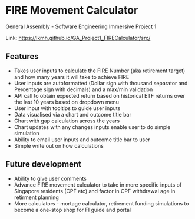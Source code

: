 # FIRE Movement Calculator 

General Assembly - Software Engineering Immersive Project 1 

Link:  https://lkmh.github.io/GA_Project1_FIRECalculator/src/ 

## Features

- Takes user inputs to calculate the FIRE Number (aka retirement target) and how many years it will take to achieve FIRE
- User inputs are autoformatted (Dollar sign with thousand separator and Percentage sign with decimals) and a max/min validation
- API call to obtain expected return based on historical ETF returns over the last 10 years based on dropdown menu
- User input with tooltips to guide user inputs 
- Data visualised via a chart and outcome title bar 
- Chart with gap calculation across the years 
- Chart updates with any changes inputs enable user to do simple simulation
- Ability to email user inputs and outcome title bar to user 
- Simple write out on how calculations

## Future development 

- Ability to give user comments 
- Advance FIRE movement calculator to take in more specific inputs of Singapore residents (CPF etc) and factor in CPF withdrawal age in retirment planning 
- More calculators - mortage calculator, retirement funding simulations to become a one-stop shop for FI guide and portal 

